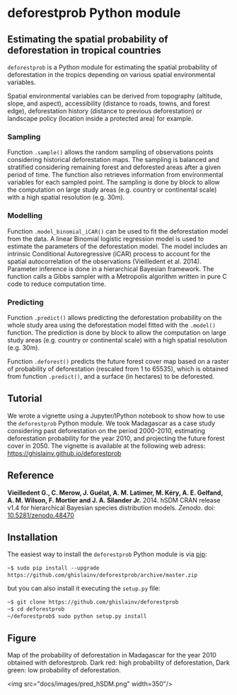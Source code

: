 # deforestprob Python module

## Estimating the spatial probability of deforestation in tropical countries

`deforestprob` is a Python module for estimating the spatial
probability of deforestation in the tropics depending on various
spatial environmental variables.

Spatial environmental variables can be derived from topography
(altitude, slope, and aspect), accessibility (distance to roads,
towns, and forest edge), deforestation history (distance to previous
deforestation) or landscape policy (location inside a protected area)
for example.

### Sampling

Function `.sample()` allows the random sampling of observations points
considering historical deforestation maps. The sampling is balanced
and stratified considering remaining forest and deforested areas after
a given period of time. The function also retrieves information from
environmental variables for each sampled point. The sampling is done
by block to allow the computation on large study areas (e.g. country
or continental scale) with a high spatial resolution (e.g. 30m).

### Modelling

Function `.model_binomial_iCAR()` can be used to fit the deforestation
model from the data. A linear Binomial logistic regression model is
used to estimate the parameters of the deforestation model. The model
includes an intrinsic Conditional Autoregressive (iCAR) process to
account for the spatial autocorrelation of the observations
(Vieilledent et al. 2014). Parameter inference is done in a
hierarchical Bayesian framework. The function calls a Gibbs sampler
with a Metropolis algorithm written in pure C code to reduce
computation time.

### Predicting

Function `.predict()` allows predicting the deforestation probability
on the whole study area using the deforestation model fitted with the
`.model()` function. The prediction is done by block to allow the
computation on large study areas (e.g. country or continental scale)
with a high spatial resolution (e.g. 30m).

Function `.deforest()` predicts the future forest cover map based on a
raster of probability of deforestation (rescaled from 1 to 65535),
which is obtained from function `.predict()`, and a surface (in
hectares) to be deforested.

## Tutorial

We wrote a vignette using a Jupyter/IPython notebook to show how to
use the `deforestprob` Python module. We took Madagascar as a case
study considering past deforestation on the period 2000-2010,
estimating deforestation probability for the year 2010, and projecting
the future forest cover in 2050. The vignette is available at the
following web adress: https://ghislainv.github.io/deforestprob

## Reference

**Vieilledent G., C. Merow, J. Guélat, A. M. Latimer, M. Kéry,
A. E. Gelfand, A. M. Wilson, F. Mortier and J. A. Silander
Jr.** 2014. hSDM CRAN release v1.4 for hierarchical Bayesian species
distribution models. _Zenodo_.
doi: [10.5281/zenodo.48470](http://doi.org/10.5281/zenodo.48470)

## Installation

The easiest way to install the `deforestprob` Python module is via [pip](https://pip.pypa.io/en/stable/):

```
~$ sudo pip install --upgrade https://github.com/ghislainv/deforestprob/archive/master.zip
```

but you can also install it executing the `setup.py` file:

```
~$ git clone https://github.com/ghislainv/deforestprob
~$ cd deforestprob
~/deforestprob$ sudo python setup.py install
```

## Figure

Map of the probability of deforestation in Madagascar for the year
2010 obtained with deforestprob. Dark red: high probability of
deforestation, Dark green: low probability of deforestation.

<img src="docs/images/pred_hSDM.png" width=350"/>

